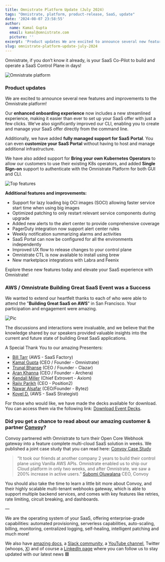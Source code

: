 ```yaml
---
title: Omnistrate Platform Update (July 2024)
tags: "Omnistrate, platform, product-release, SaaS, update"
date: '2024-08-07 23:58:55'
author:
  name: Kamal Gupta
  email: kamal@omnistrate.com
  picture: ''
excerpt: 'Product updates We are excited to announce several new features and improvements to the Omnistrate platform!'
slug: omnistrate-platform-update-july-2024
---
```


Omnistrate, if you don’t know it already, is your SaaS Co-Pilot to build and operate a SaaS Control Plane in days!

![Omnistrate platform][1]


### Product updates


We are excited to announce several new features and improvements to the Omnistrate platform! 

Our **enhanced onboarding experience** now includes a new streamlined experience, making it easier than ever to set up your SaaS offer with just a few clicks. We’ve also significantly improved our CLI, enabling you to create and manage your SaaS offer directly from the command line. 

Additionally, we have added **fully managed support for SaaS Portal**. You can even **customize your SaaS Portal** without having to host and manage additional infrastructure.

We have also added support for **Bring your own Kubernetes Operators** to allow our customers to use their existing K8s operators, and added **Single Sign-on** support to authenticate with the Omnistrate Platform for both GUI and CLI. 

![Top features][2]

**Additional features and improvements:**

- Support for lazy loading big OCI images (SOCI) allowing faster service start time when using big images
- Optimized patching to only restart relevant service components during upgrade
- Added new alerts to the alert center to provide comprehensive coverage
- PagerDuty integration now support alert center rules
- Weekly notification summarizing alarms and activities 
- SaaS Portal can now be configured for all the environments independently
- Improved UX flow to release changes to your control plane
- Omnistrate CTL is now available to install using brew
- New marketplace integrations with Labra and Feenix

Explore these new features today and elevate your SaaS experience with Omnistrate!


### AWS / Omnistrate Building Great SaaS Event was a Success

We wanted to extend our heartfelt thanks to each of who were able to attend the "**Building Great SaaS on AWS**" in San Francisco. Your participation and engagement were amazing.

![Pic][3]

The discussions and interactions were invaluable, and we believe that the knowledge shared by our speakers provided valuable insights into the current and future state of building Great SaaS applications.

A Special Thank You to our amazing Presenters:

- [Bill Tarr][4] (AWS - SaaS Factory)
- [Kamal Gupta][5] (CEO / Founder - Omnistrate)
- [Trunal Bhanse][6] (CEO / Founder - Clazar)
- [Aran Khanna][7] (CEO / Founder - Archera)
- [Kendall Miller][8] (Chief Extrovert - Axiom)
- [Rajiv Parikh][9] (CEO  - Position2)
- [Nawar Alsafar][10] (CEO/Founder - Bytez)
- [Koyel D.][11] (AWS - SaaS Strategist)

For those who would like, we have made the decks available for download. You can access them via the following link: [Download Event Decks][12].


### Did you get a chance to read about our amazing customer & partner [Convoy][13]?


Convoy partnered with Omnistrate to turn their Open Core Webhook gateway into a feature complete multi-cloud SaaS solution in weeks.  We published a joint case study that you can read here:  [Convoy Case Study][14]

> “It took our  friends at another company 2 years to build their
> control plane using Vanilla AWS APIs. Omnistrate enabled us to ship
> our Cloud platform in only two weeks, and after Omnistrate, we saw a
> 200% increase in active users.” [Subomi Oluwalana][15] CEO, Convoy

You should also take the time to learn a little bit more about Convoy, and their highly scalable multi-tenant webhooks gateway, which is able to support multiple backend services, and comes with key features like retries, rate limiting, circuit breaking, and dashboards.

— 

We are the operating system of your SaaS, offering enterprise-grade capabilities: automated provisioning, serverless capabilities, auto-scaling, billing, monitoring, centralized logging, self-healing, intelligent patching and much more!

We also have [amazing docs][16], a [Slack community][20], a [YouTube channel][17], Twitter (whoops, [X][18]) and of course a [LinkedIn page][19] where you can follow us to stay updated with our latest news 🟩

  [1]: https://drive.google.com/thumbnail?id=1aeeAyNRaWTlwiicsXCErPTLJzbQx-fV1&sz=w720
  [2]: https://drive.google.com/thumbnail?id=1GSa9eEKZewig2oawzWSd7Eje8rgAoQsL&sz=w720
  [3]: https://drive.google.com/thumbnail?id=1tk-aSvNSi4ZFQJahEudyNI-gKgG1M_GE&sz=w720
  [4]: https://www.linkedin.com/in/bill-tarr-san-diego
  [5]: https://www.linkedin.com/in/kkgupta2
  [6]: https://www.linkedin.com/in/trunal
  [7]: https://www.linkedin.com/in/aran-khanna
  [8]: https://www.linkedin.com/in/kendallamiller
  [9]: https://www.linkedin.com/in/rajivparikh
  [10]: https://www.linkedin.com/in/alsafar
  [11]: https://www.linkedin.com/in/koyelde
  [12]: https://drive.google.com/drive/folders/1zWsWdna1aPm59l6yt-dyf_Iif9EO6nRY?usp=sharing
  [13]: https://getconvoy.io/
  [14]: https://blog.omnistrate.com/posts/94
  [15]: https://www.linkedin.com/in/subomi-oluwalana-one/
  [16]: http://docs.omnistrate.com
  [17]: https://www.youtube.com/@omnistrate
  [18]: https://www.linkedin.com/company/omnistrate/
  [19]: https://join.slack.com/t/cloudnative-u5h1399/shared_invite/zt-1qf3cgi37-lCV1vKJlrBioqGuVjKBtyw
  [20]: https://twitter.com/omnistrate
